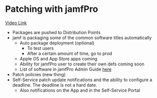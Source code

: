 # Patching with jamfPro

[Video Link](https://www.youtube.com/watch?v=JrBlWdow-sI)

- Packages are pushed to Distribution Points
- jamf is packaging some of the common software titles automatically
  - Auto package deployment (optional)
    - To test users
    - After a certain amount of time, go to prod
  - Apple OS and App Store apps coming
  - Ability for jamfPro user to create their own defs coming soon
  - List of software in jamfPro Admin Guide [here](docs.jamf.com)
- Patch policies (new thing)
- Self-Service patch update notifications and the ability to configure a deadline. The deadline is not a hard date.
  - Also notifications on the App and in the Self-Service Portal
